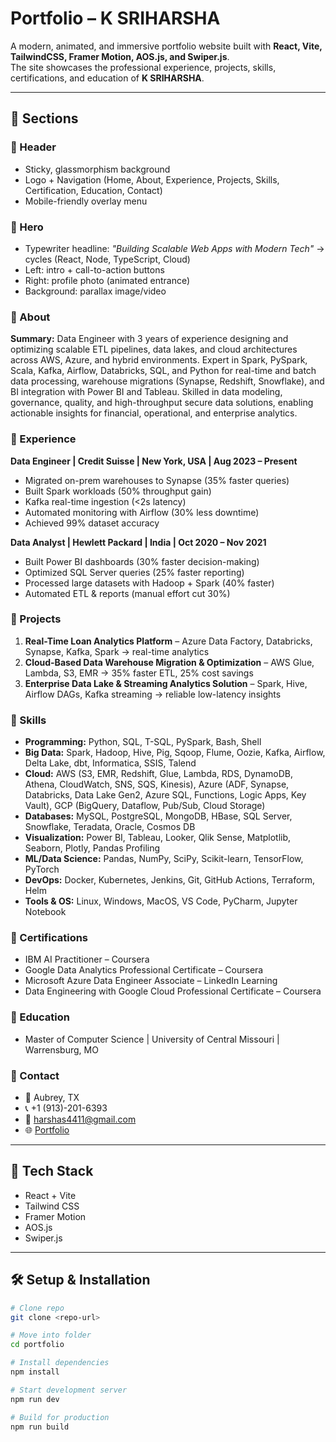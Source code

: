 # Portfolio – K SRIHARSHA

A modern, animated, and immersive portfolio website built with **React, Vite, TailwindCSS, Framer Motion, AOS.js, and Swiper.js**.  
The site showcases the professional experience, projects, skills, certifications, and education of **K SRIHARSHA**.

---

## 📂 Sections

### 🔹 Header
- Sticky, glassmorphism background
- Logo + Navigation (Home, About, Experience, Projects, Skills, Certification, Education, Contact)
- Mobile-friendly overlay menu

### 🔹 Hero
- Typewriter headline: *"Building Scalable Web Apps with Modern Tech"* → cycles (React, Node, TypeScript, Cloud)
- Left: intro + call-to-action buttons
- Right: profile photo (animated entrance)
- Background: parallax image/video

### 🔹 About
**Summary:**
Data Engineer with 3 years of experience designing and optimizing scalable ETL pipelines, data lakes, and cloud architectures across AWS, Azure, and hybrid environments. Expert in Spark, PySpark, Scala, Kafka, Airflow, Databricks, SQL, and Python for real-time and batch data processing, warehouse migrations (Synapse, Redshift, Snowflake), and BI integration with Power BI and Tableau. Skilled in data modeling, governance, quality, and high-throughput secure data solutions, enabling actionable insights for financial, operational, and enterprise analytics.

### 🔹 Experience
**Data Engineer | Credit Suisse | New York, USA | Aug 2023 – Present**  
- Migrated on-prem warehouses to Synapse (35% faster queries)  
- Built Spark workloads (50% throughput gain)  
- Kafka real-time ingestion (<2s latency)  
- Automated monitoring with Airflow (30% less downtime)  
- Achieved 99% dataset accuracy  

**Data Analyst | Hewlett Packard | India | Oct 2020 – Nov 2021**  
- Built Power BI dashboards (30% faster decision-making)  
- Optimized SQL Server queries (25% faster reporting)  
- Processed large datasets with Hadoop + Spark (40% faster)  
- Automated ETL & reports (manual effort cut 30%)  

### 🔹 Projects
1. **Real-Time Loan Analytics Platform** – Azure Data Factory, Databricks, Synapse, Kafka, Spark → real-time analytics  
2. **Cloud-Based Data Warehouse Migration & Optimization** – AWS Glue, Lambda, S3, EMR → 35% faster ETL, 25% cost savings  
3. **Enterprise Data Lake & Streaming Analytics Solution** – Spark, Hive, Airflow DAGs, Kafka streaming → reliable low-latency insights  

### 🔹 Skills
- **Programming:** Python, SQL, T-SQL, PySpark, Bash, Shell  
- **Big Data:** Spark, Hadoop, Hive, Pig, Sqoop, Flume, Oozie, Kafka, Airflow, Delta Lake, dbt, Informatica, SSIS, Talend  
- **Cloud:** AWS (S3, EMR, Redshift, Glue, Lambda, RDS, DynamoDB, Athena, CloudWatch, SNS, SQS, Kinesis), Azure (ADF, Synapse, Databricks, Data Lake Gen2, Azure SQL, Functions, Logic Apps, Key Vault), GCP (BigQuery, Dataflow, Pub/Sub, Cloud Storage)  
- **Databases:** MySQL, PostgreSQL, MongoDB, HBase, SQL Server, Snowflake, Teradata, Oracle, Cosmos DB  
- **Visualization:** Power BI, Tableau, Looker, Qlik Sense, Matplotlib, Seaborn, Plotly, Pandas Profiling  
- **ML/Data Science:** Pandas, NumPy, SciPy, Scikit-learn, TensorFlow, PyTorch  
- **DevOps:** Docker, Kubernetes, Jenkins, Git, GitHub Actions, Terraform, Helm  
- **Tools & OS:** Linux, Windows, MacOS, VS Code, PyCharm, Jupyter Notebook  

### 🔹 Certifications
- IBM AI Practitioner – Coursera  
- Google Data Analytics Professional Certificate – Coursera  
- Microsoft Azure Data Engineer Associate – LinkedIn Learning  
- Data Engineering with Google Cloud Professional Certificate – Coursera  

### 🔹 Education
- Master of Computer Science | University of Central Missouri | Warrensburg, MO  

### 🔹 Contact
- 📍 Aubrey, TX  
- 📞 +1 (913)-201-6393  
- 📧 [harshas4411@gmail.com](mailto:harshas4411@gmail.com)  
- 🌐 [Portfolio](https://ksriharsha-applywizz.vercel.app/)  

---

## 🚀 Tech Stack
- React + Vite  
- Tailwind CSS  
- Framer Motion  
- AOS.js  
- Swiper.js  

---

## 🛠 Setup & Installation
```bash
# Clone repo
git clone <repo-url>

# Move into folder
cd portfolio

# Install dependencies
npm install

# Start development server
npm run dev

# Build for production
npm run build
